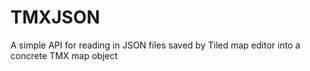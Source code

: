 TMXJSON
=======

A simple API for reading in JSON files saved by Tiled map editor into a concrete TMX map object
